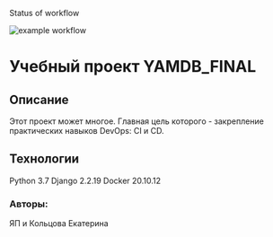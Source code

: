 Status of workflow

![example workflow](https://github.com/Ekd0111/yamdb_final/actions/workflows/yamdb_workflow.yml/badge.svg?event=push)


# Учебный проект YAMDB_FINAL
## Описание
Этот проект может многое. Главная цель которого - закрепление практических навыков DevOps: CI и CD.
## Технологии
Python 3.7
Django 2.2.19
Docker 20.10.12

### Авторы:
ЯП и Кольцова Екатерина
